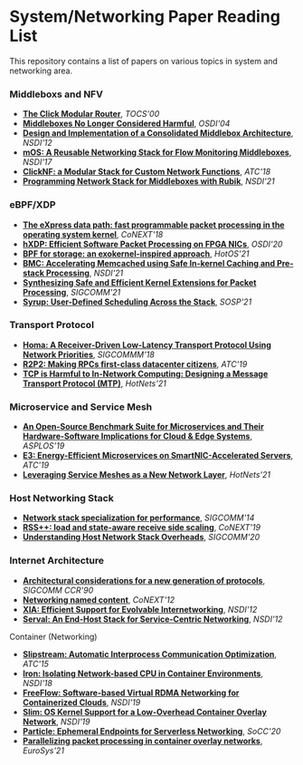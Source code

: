 # System/Networking Paper Reading List
This repository contains a list of papers on various topics in system and networking area.

### Middleboxs and NFV
- [**The Click Modular Router**](https://dl.acm.org/doi/10.1145/354871.354874), _TOCS'00_
- [**Middleboxes No Longer Considered Harmful**](http://nms.lcs.mit.edu/papers/doa-osdi04.pdf), _OSDI'04_
- [**Design and Implementation of a Consolidated Middlebox Architecture**](https://www.usenix.org/conference/nsdi12/technical-sessions/presentation/sekar), _NSDI'12_
- [**mOS: A Reusable Networking Stack for Flow Monitoring Middleboxes**](https://www.usenix.org/conference/nsdi17/technical-sessions/presentation/jamshed), _NSDI'17_
- [**ClickNF: a Modular Stack for Custom Network Functions**](https://www.usenix.org/conference/atc18/presentation/gallo), _ATC'18_
- [**Programming Network Stack for Middleboxes with Rubik**](https://www.usenix.org/conference/nsdi21/presentation/li), _NSDI'21_

### eBPF/XDP
- [**The eXpress data path: fast programmable packet processing in the operating system kernel**](https://dl.acm.org/doi/10.1145/3281411.3281443), _CoNEXT'18_
- [**hXDP: Efficient Software Packet Processing on FPGA NICs**](https://www.usenix.org/conference/osdi20/presentation/brunella), _OSDI'20_
- [**BPF for storage: an exokernel-inspired approach**](https://dl.acm.org/doi/10.1145/3458336.3465290), _HotOS'21_
- [**BMC: Accelerating Memcached using Safe In-kernel Caching and Pre-stack Processing**](https://www.usenix.org/conference/nsdi21/presentation/ghigoff), _NSDI'21_
- [**Synthesizing Safe and Efficient Kernel Extensions for Packet Processing**](https://dl.acm.org/doi/pdf/10.1145/3452296.3472929), _SIGCOMM'21_
- [**Syrup: User-Defined Scheduling Across the Stack**](https://dl.acm.org/doi/pdf/10.1145/3477132.3483548), _SOSP'21_

### Transport Protocol
- [**Homa: A Receiver-Driven Low-Latency Transport Protocol Using Network Priorities**](https://dl.acm.org/doi/10.1145/3230543.3230564), _SIGCOMMM'18_
- [**R2P2: Making RPCs first-class datacenter citizens**](https://www.usenix.org/conference/atc19/presentation/kogias-r2p2), _ATC'19_
- [**TCP is Harmful to In-Network Computing: Designing a Message Transport Protocol (MTP)**](https://dl.acm.org/doi/10.1145/3484266.3487382), _HotNets'21_


### Microservice and Service Mesh
- [**An Open-Source Benchmark Suite for Microservices and Their Hardware-Software Implications for Cloud & Edge Systems**](https://dl.acm.org/doi/10.1145/3297858.3304013), _ASPLOS'19_
- [**E3: Energy-Efficient Microservices on SmartNIC-Accelerated Servers**](https://www.usenix.org/conference/atc19/presentation/liu-ming), _ATC'19_
- [**Leveraging Service Meshes as a New Network Layer**](https://dl.acm.org/doi/abs/10.1145/3484266.3487379), _HotNets'21_

### Host Networking Stack
- [**Network stack specialization for performance**](https://dl.acm.org/doi/10.1145/2619239.2626311), _SIGCOMM'14_
- [**RSS++: load and state-aware receive side scaling**](https://dl.acm.org/doi/10.1145/3359989.3365412), _CoNEXT'19_
- [**Understanding Host Network Stack Overheads**](https://dl.acm.org/doi/abs/10.1145/3452296.3472888), _SIGCOMM'20_

### Internet Architecture
- [**Architectural considerations for a new generation of protocols**](https://dl.acm.org/doi/10.1145/99517.99553), _SIGCOMM CCR'90_
- [**Networking named content**](https://dl.acm.org/doi/10.1145/1658939.1658941), _CoNEXT'12_
- [**XIA: Efficient Support for Evolvable Internetworking**](https://www.usenix.org/conference/nsdi12/technical-sessions/presentation/han_dongsu_xia), _NSDI'12_
- [**Serval: An End-Host Stack for Service-Centric Networking**](https://www.usenix.org/conference/nsdi12/technical-sessions/presentation/nordstrom), _NSDI'12_

Container (Networking)
- [**Slipstream: Automatic Interprocess Communication Optimization**](https://www.usenix.org/conference/atc15/technical-session/presentation/dietz), _ATC'15_
- [**Iron: Isolating Network-based CPU in Container Environments**](https://www.usenix.org/conference/nsdi18/presentation/khalid), _NSDI'18_
- [**FreeFlow: Software-based Virtual RDMA Networking for Containerized Clouds**](https://www.usenix.org/conference/nsdi19/presentation/kim), _NSDI'19_
- [**Slim: OS Kernel Support for a Low-Overhead Container Overlay Network**](https://www.usenix.org/conference/nsdi19/presentation/zhuo), _NSDI'19_
- [**Particle: Ephemeral Endpoints for Serverless Networking**](https://dl.acm.org/doi/10.1145/3419111.3421275), _SoCC'20_
- [**Parallelizing packet processing in container overlay networks**](https://dl.acm.org/doi/10.1145/3447786.3456241), _EuroSys'21_
